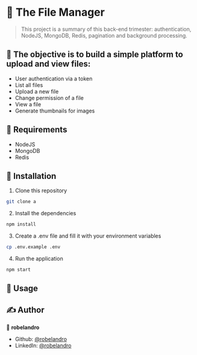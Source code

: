 # 📂 The File Manager
> This project is a summary of this back-end trimester: authentication, NodeJS, MongoDB, Redis, pagination and background processing.

## 🎯 The objective is to build a simple platform to upload and view files:

- User authentication via a token
- List all files
- Upload a new file
- Change permission of a file
- View a file
- Generate thumbnails for images

## 📝 Requirements

- NodeJS
- MongoDB
- Redis

## 🚀 Installation

1. Clone this repository
```bash
git clone a
```

2. Install the dependencies
```bash
npm install
```

3. Create a .env file and fill it with your environment variables
```bash
cp .env.example .env
```

4. Run the application
```bash
npm start
```

## 📝 Usage

## ✍ Author

👤 **robelandro**

* Github: [@robelandro](https://github.com/robelandro)
* LinkedIn: [@robelandro](https://www.linkedin.com/in/nftalem-arega)
